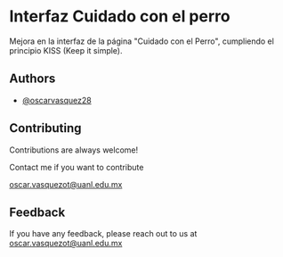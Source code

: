 
# Interfaz Cuidado con el perro

Mejora en la interfaz de la página "Cuidado con el Perro", cumpliendo el principio KISS (Keep it simple).



## Authors

- [@oscarvasquez28](https://github.com/oscarvasquez28)



## Contributing

Contributions are always welcome!

Contact me if you want to contribute

oscar.vasquezot@uanl.edu.mx



## Feedback

If you have any feedback, please reach out to us at oscar.vasquezot@uanl.edu.mx







